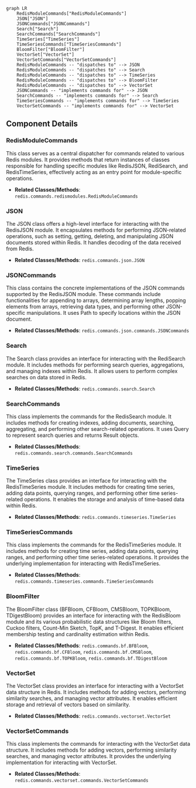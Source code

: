 ```mermaid
graph LR
    RedisModuleCommands["RedisModuleCommands"]
    JSON["JSON"]
    JSONCommands["JSONCommands"]
    Search["Search"]
    SearchCommands["SearchCommands"]
    TimeSeries["TimeSeries"]
    TimeSeriesCommands["TimeSeriesCommands"]
    BloomFilter["BloomFilter"]
    VectorSet["VectorSet"]
    VectorSetCommands["VectorSetCommands"]
    RedisModuleCommands -- "dispatches to" --> JSON
    RedisModuleCommands -- "dispatches to" --> Search
    RedisModuleCommands -- "dispatches to" --> TimeSeries
    RedisModuleCommands -- "dispatches to" --> BloomFilter
    RedisModuleCommands -- "dispatches to" --> VectorSet
    JSONCommands -- "implements commands for" --> JSON
    SearchCommands -- "implements commands for" --> Search
    TimeSeriesCommands -- "implements commands for" --> TimeSeries
    VectorSetCommands -- "implements commands for" --> VectorSet
```

## Component Details

### RedisModuleCommands
This class serves as a central dispatcher for commands related to various Redis modules. It provides methods that return instances of classes responsible for handling specific modules like RedisJSON, RediSearch, and RedisTimeSeries, effectively acting as an entry point for module-specific operations.
- **Related Classes/Methods**: `redis.commands.redismodules.RedisModuleCommands`

### JSON
The JSON class offers a high-level interface for interacting with the RedisJSON module. It encapsulates methods for performing JSON-related operations, such as setting, getting, deleting, and manipulating JSON documents stored within Redis. It handles decoding of the data received from Redis.
- **Related Classes/Methods**: `redis.commands.json.JSON`

### JSONCommands
This class contains the concrete implementations of the JSON commands supported by the RedisJSON module. These commands include functionalities for appending to arrays, determining array lengths, popping elements from arrays, retrieving data types, and performing other JSON-specific manipulations. It uses Path to specify locations within the JSON document.
- **Related Classes/Methods**: `redis.commands.json.commands.JSONCommands`

### Search
The Search class provides an interface for interacting with the RediSearch module. It includes methods for performing search queries, aggregations, and managing indexes within Redis. It allows users to perform complex searches on data stored in Redis.
- **Related Classes/Methods**: `redis.commands.search.Search`

### SearchCommands
This class implements the commands for the RedisSearch module. It includes methods for creating indexes, adding documents, searching, aggregating, and performing other search-related operations. It uses Query to represent search queries and returns Result objects.
- **Related Classes/Methods**: `redis.commands.search.commands.SearchCommands`

### TimeSeries
The TimeSeries class provides an interface for interacting with the RedisTimeSeries module. It includes methods for creating time series, adding data points, querying ranges, and performing other time series-related operations. It enables the storage and analysis of time-based data within Redis.
- **Related Classes/Methods**: `redis.commands.timeseries.TimeSeries`

### TimeSeriesCommands
This class implements the commands for the RedisTimeSeries module. It includes methods for creating time series, adding data points, querying ranges, and performing other time series-related operations. It provides the underlying implementation for interacting with RedisTimeSeries.
- **Related Classes/Methods**: `redis.commands.timeseries.commands.TimeSeriesCommands`

### BloomFilter
The BloomFilter class (BFBloom, CFBloom, CMSBloom, TOPKBloom, TDigestBloom) provides an interface for interacting with the RedisBloom module and its various probabilistic data structures like Bloom filters, Cuckoo filters, Count-Min Sketch, TopK, and T-Digest. It enables efficient membership testing and cardinality estimation within Redis.
- **Related Classes/Methods**: `redis.commands.bf.BFBloom`, `redis.commands.bf.CFBloom`, `redis.commands.bf.CMSBloom`, `redis.commands.bf.TOPKBloom`, `redis.commands.bf.TDigestBloom`

### VectorSet
The VectorSet class provides an interface for interacting with a VectorSet data structure in Redis. It includes methods for adding vectors, performing similarity searches, and managing vector attributes. It enables efficient storage and retrieval of vectors based on similarity.
- **Related Classes/Methods**: `redis.commands.vectorset.VectorSet`

### VectorSetCommands
This class implements the commands for interacting with the VectorSet data structure. It includes methods for adding vectors, performing similarity searches, and managing vector attributes. It provides the underlying implementation for interacting with VectorSet.
- **Related Classes/Methods**: `redis.commands.vectorset.commands.VectorSetCommands`
